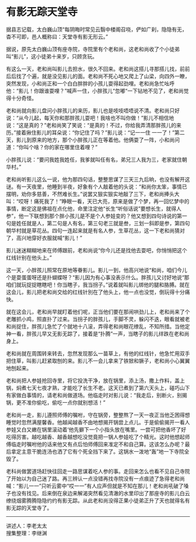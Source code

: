 # 有影无踪天堂寺

据县志记载，太白巍山顶“每阴晦时常见云翳中楼阁召哓，俨如广刹，隐隐有无，杳不可即，邑人概称曰：天堂寺有影无形云。”

据说，原先太白巍山顶有座寺院，寺院里有个老和尚，这老和尚收了个小徒弟叫“影儿”，这小徒弟十来岁，只顾贪玩。

有这么一天，老和尚叫影儿去担水，很久不回来。老和尚这搭儿寻那搭儿找，前前后后找了个遍，就是没见影儿的面。老和尚不死心地又爬上了山梁，向四外一瞭，突然发现，小和尚正和一个白白胖胖的小孩儿耍得起劲哩。老和尚急忙吆呼他：“影儿！你跟谁耍哩？”喊声一住，小胖孩儿“忽嘟“一下钻地不见了，老和尚觉得十分奇怪。

老和尚就向影儿盘问小胖孩儿的来历，影儿也是吱吱唔唔说不清。老和尚只好说：“从今儿起，每天你和那胖孩儿耍吧！我啥也不叫你做！”影儿不相信地说：“这是真的？”老和尚笑了笑说：“是真的！不过，你给我弄清那胖孩儿的来历。”接着揪住影儿的耳朵说：“你记住了吗？”影儿说：“记一一住	一一了！”第二天，影儿到原来的地方，那个小胖孩儿正在等着他。他俩耍了一阵，小和尚问道：“你叫个啥？你的家在哪里住着哩？”

小胖孩儿说：“要问我姓我姓任，我爹就叫任有名，弟兄三人我为三，老家就住朝华村。”

老和尚听影儿这么一说，他为那四句话，整整思谋了三天三九后晌，也没有解开这谜。有一天夜里，他睡到半夜，好象有个人敲着他的头说：“和尚你太笨，事情已摆明，劝你多慈善，不然难长生。”说罢又狠实狠实地敲了三下，老和尚捧头大叫：“哎呀！痛死我了！”睁眼一看，天已大亮，原来是做了个梦，再一回忆梦中的事情，断定这是佛祖在点化他，命里注定他“长生“听俗话说”要想长生，就得人参”，他一下联想到那个胖小孩儿是不是个人参娃变的？他又想到四句诗说的第一句是姓任就是人，第二句是人有名，第三句老三就是叁，三划一斜即是参，第四句朝华村就是草花丛。四句一连起来就是有名人参，生草花丛，这一下老和尚猜对了，高兴地穿好衣服就喊“影儿！”

影儿迷迷糊糊地来在师傅跟前，老和尚说“你今儿还是找他去耍吧，你悄悄把这个红线针别在他头上。”

这一天，小胖孩儿照常在原地等眷影儿。影儿一到，他高兴地说“和尚，咱们今儿个是耍蛋蛋呀还是扑蝴蝶呀？“影儿因为有心事没表示什么。胖孩儿又讨好地说“那咱们就玩捉捉瞎瞎吧！你当瞎子，我当拐子。”说着就叫影儿绑他的腿和胳膊。就在这会儿，影儿把老和尚交给的红线针別在了他头上，他一点也没觉，倒玩得十分痛快。

就在这会儿，老和尚早就盯着他们呢，正当他们要在那闹哄劲儿上，老和尚来了个老雕抓小鸡，照直扑了过来。当拐子的胖孩儿，手脚不灵，躲闪不迭，眼看就被老和尚捉住，胖孩儿急忙了个就地十八滚，弄得老和尚眼花缭乱，不知所措。当他定神一看，胖孩儿早又无影无踪了，接着是“扑腾”一声，当瞎子的影儿绊跌在老和尚身上。

老和尚就在周围转来转去，忽然发现那么一苗草上，有他的红线针，他急忙用双手把住草，叫影儿赶紧取刨的来。影儿不一会儿拿来了铁锨和镢子，老和尚小心翼翼地刨起来。

老和尚把人参娃抢回寺里，将它投洗干净，放在锅里，添上汤，撒上作料，盖上锅，焖煮七天七夜才熟，才能吃了长生不老。这天已煮到了第六天头上，碰巧山下有家做白事情的，请老和尚做道场。他临走时对影儿说：“我走后，别断火，别揭锅，更不准你偷吃，偷吃一点你就别想活！”

老和尚一走，影儿遵照师傅的嘱咐，守在锅旁，整整熬了一天一夜正当他乏困得想睡觉时忽然满屋馨香。他越闻越香不由地想揭开锅尝上点儿。于是偷偷揭开一看人参娃又白又嫩在锅里滚动着‘他先擗下一个小指头放在嘴里。一尝可把他香坏了好吃得厉害。越吃越香、越香越想吃没觉竟把一锅人参娃吃了个精光。这时他想起师傅临走时嘱咐他的话来他又有点后怕师傅回来准定不和自己算。这该怎么办呢？最后拿定主意干脆连汤也洒了它有个死全挡下来了。这锅水一泼地“轰”地一下寺院全毁了。

老科尚做罢道场赶快往回走一路思谋着吃人参的事。走回来怎么也看不见自己寺院了开始以为自己迷了路。再三辨认一点没错再找寺院没有一点痕迹了急得老和尚喊：“影儿一一”只听云雾中“哎一一”有人应声但就是不知在那儿！老和尚吼破了嗓子也没有找见。后来倒在泉边来解渴突然看见清澈的水里印出了那座寺的影儿白云缭绕烟雾腾腾隐隐约约有影无踪。从此老和尚没得正果小徒弟正升了天也就得名有影无踪的天堂寺了。

---

讲述人：李老太太  
搜集整理：李继渊